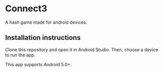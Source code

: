 # Connect3
A hash game made for android devices.

## Installation instructions

Clone this repository and open it in Android Studio. Then, choose a device to run the app.

This app supports Android 5.0+.
